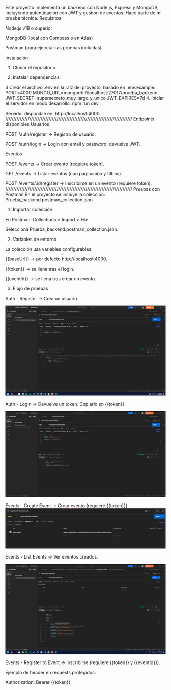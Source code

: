 Este proyecto implementa un backend con Node.js, Express y MongoDB, incluyendo autenticación con JWT y gestión de eventos.
Hace parte de mi prueba técnica.
Requisitos

Node.js
 v18 o superior

MongoDB
 (local con Compass o en Atlas)

Postman
 (para ejecutar las pruebas incluidas)

Instalación

1. Clonar el repositorio:

2. Instalar dependencias:

3 Crear el archivo .env en la raíz del proyecto, basado en .env.example:
PORT=4000
MONGO_URL=mongodb://localhost:27017/prueba_backend
JWT_SECRET=supersecreto_muy_largo_y_unico
JWT_EXPIRES=7d
4. Iniciar el servidor en modo desarrollo:
npm run dev

Servidor disponible en:
http://localhost:4000 
///////////////////////////////////////////////////////////////////////////////
Endpoints disponibles
Usuarios

POST /auth/register → Registro de usuario.

POST /auth/login → Login con email y password, devuelve JWT.

Eventos

POST /events → Crear evento (requiere token).

GET /events → Listar eventos (con paginación y filtros).

POST /events/:id/register → Inscribirse en un evento (requiere token).
///////////////////////////////////////////////////////////////////////////////
Pruebas con Postman
En el proyecto se incluye la colección:
Prueba_backend.postman_collection.json

1. Importar colección

En Postman: Collections > Import > File.

Selecciona Prueba_backend.postman_collection.json.

2. Variables de entorno

La colección usa variables configurables:

{{baseUrl}} → por defecto http://localhost:4000.

{{token}} → se llena tras el login.

{{eventId}} → se llena tras crear un evento.

3. Flujo de pruebas

Auth - Register → Crea un usuario.

![Register en Postman](docs/postman_login.png)

Auth - Login → Devuelve un token. Copiarlo en {{token}}.

![Login en Postman](docs/postman_register.png)

Events - Create Event → Crear evento (requiere {{token}}).
![Crear evento](docs/ejemplo_authorization.png)

Events - List Events → Ver eventos creados.

![Eventos creados](docs/Eventos_creados.png)

Events - Register to Event → Inscribirse (requiere {{token}} y {{eventId}}).

Ejemplo de header en requests protegidos:

Authorization: Bearer {{token}}

